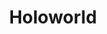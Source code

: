 ---
title: Holoworld
category:
  - Social
ApprovedOn: Q1 2024
externalUrl: "#"
type: Grant 
grantType: Project
---